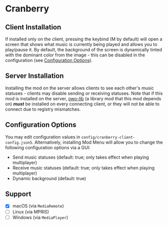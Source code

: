 # Cranberry

## Client Installation

If installed only on the client, pressing the keybind (M by default) will open a screen that shows what music is currently being played and allows you to play/pause it. By default, the background of the screen is dynamically tinted with the dominant color from the image - this can be disabled in the configuration (see [Configuration Options](#configuration-options)).

## Server Installation

Installing the mod on the server allows clients to see each other's music statuses - clients may disable sending or receiving statuses. Note that if this mod is installed on the server, [owo-lib](https://modrinth.com/mod/owo-lib) (a library mod that this mod depends on) ***must*** be installed on every connecting client, or they will not be able to connect due to registry mismatches.

## Configuration Options

You may edit configuration values in `config/cranberry-client-config.json5`. Alternatively, installing Mod Menu will allow you to change the following configuration options via a GUI:

- Send music statuses (default: true; only takes effect when playing multiplayer)
- Receive music statuses (default: true; only takes effect when playing multiplayer)
- Dynamic background (default: true)

## Support

- [x] macOS (via `MediaRemote`)
- [ ] Linux (via MPRIS)
- [ ] Windows (via `MediaPlayer`)
